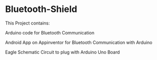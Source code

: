 # Bluetooth-Shield
<p>This Project contains:</p>
<p>Arduino code for Bluetooth Communication</p>
<p>Android App on Appinventor for Bluetooth Communication with Arduino</p>
<p>Eagle Schematic Circuit to plug with Arduino Uno Board</p>
